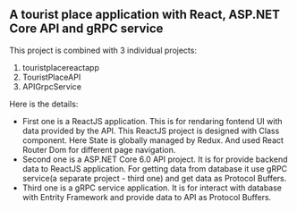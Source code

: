 A tourist place application with React, ASP.NET Core API and gRPC service
---
This project is combined with 3 individual projects:

1. touristplacereactapp
2. TouristPlaceAPI
3. APIGrpcService

Here is the details: 
* First one is a ReactJS application. This is for rendaring fontend UI with data provided by the API. This ReactJS project is designed with Class component. Here State is globally managed by Redux. And used React Router Dom for different page navigation.
* Second one is a ASP.NET Core 6.0 API project. It is for provide backend data to ReactJS application. For getting data from database it use gRPC service(a separate project - third one) and get data as Protocol Buffers.
* Third one is a gRPC service application. It is for interact with database with Entrity Framework and provide data to API as Protocol Buffers.

